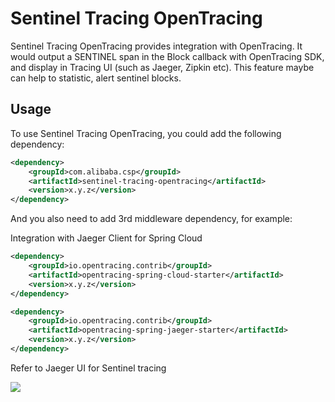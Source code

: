 # Sentinel Tracing OpenTracing

Sentinel Tracing OpenTracing provides integration with OpenTracing. It would output a SENTINEL span in the Block callback
with OpenTracing SDK, and display in Tracing UI (such as Jaeger, Zipkin etc). This feature maybe can help to statistic, alert sentinel blocks.

## Usage

To use Sentinel Tracing OpenTracing, you could add the following dependency:

```xml
<dependency>
    <groupId>com.alibaba.csp</groupId>
    <artifactId>sentinel-tracing-opentracing</artifactId>
    <version>x.y.z</version>
</dependency>
```

And you also need to add 3rd middleware dependency, for example:

Integration with Jaeger Client for Spring Cloud

```xml
<dependency>
    <groupId>io.opentracing.contrib</groupId>
    <artifactId>opentracing-spring-cloud-starter</artifactId>
    <version>x.y.z</version>
</dependency>

<dependency>
    <groupId>io.opentracing.contrib</groupId>
    <artifactId>opentracing-spring-jaeger-starter</artifactId>
    <version>x.y.z</version>
</dependency>
```

Refer to Jaeger UI for Sentinel tracing

![](http://nepxion.gitee.io/docs/discovery-doc/Jaeger6.jpg)